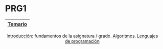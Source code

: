 # PRG1

<div align=center>

|[Temario](/temario/README.md)|
|-|
[Introducción](/temario/000-introduccion.md): fundamentos de la asignatura / grado.
[Algoritmos](/temario/001-algoritmos.md).
[Lenguajes de programación](temario/002-lenguajesDeProgramacion.md)

</div>
